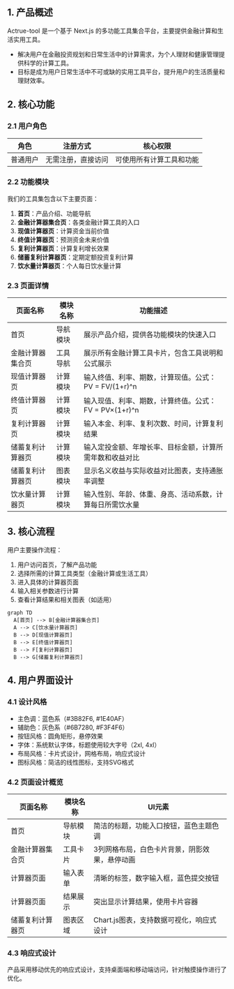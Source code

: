 ## 1. 产品概述

Actrue-tool 是一个基于 Next.js 的多功能工具集合平台，主要提供金融计算和生活实用工具。
- 解决用户在金融投资规划和日常生活中的计算需求，为个人理财和健康管理提供科学的计算工具。
- 目标是成为用户日常生活中不可或缺的实用工具平台，提升用户的生活质量和理财效率。

## 2. 核心功能

### 2.1 用户角色

| 角色 | 注册方式 | 核心权限 |
|------|----------|----------|
| 普通用户 | 无需注册，直接访问 | 可使用所有计算工具和功能 |

### 2.2 功能模块

我们的工具集包含以下主要页面：
1. **首页**：产品介绍、功能导航
2. **金融计算器集合页**：各类金融计算工具的入口
3. **现值计算器页**：计算资金当前价值
4. **终值计算器页**：预测资金未来价值
5. **复利计算器页**：计算复利增长效果
6. **储蓄复利计算器页**：定期定额投资复利计算
7. **饮水量计算器页**：个人每日饮水量计算

### 2.3 页面详情

| 页面名称 | 模块名称 | 功能描述 |
|----------|----------|----------|
| 首页 | 导航模块 | 展示产品介绍，提供各功能模块的快速入口 |
| 金融计算器集合页 | 工具导航 | 展示所有金融计算工具卡片，包含工具说明和公式展示 |
| 现值计算器页 | 计算模块 | 输入终值、利率、期数，计算现值。公式：PV = FV/(1+r)^n |
| 终值计算器页 | 计算模块 | 输入现值、利率、期数，计算终值。公式：FV = PV×(1+r)^n |
| 复利计算器页 | 计算模块 | 输入本金、利率、复利次数、时间，计算复利结果 |
| 储蓄复利计算器页 | 计算模块 | 输入定投金额、年增长率、目标金额，计算所需年数和收益对比 |
| 储蓄复利计算器页 | 图表模块 | 显示名义收益与实际收益对比图表，支持通胀率调整 |
| 饮水量计算器页 | 计算模块 | 输入性别、年龄、体重、身高、活动系数，计算每日所需饮水量 |

## 3. 核心流程

用户主要操作流程：
1. 用户访问首页，了解产品功能
2. 选择所需的计算工具类型（金融计算或生活工具）
3. 进入具体的计算器页面
4. 输入相关参数进行计算
5. 查看计算结果和相关图表（如适用）

```mermaid
graph TD
  A[首页] --> B[金融计算器集合页]
  A --> C[饮水量计算器页]
  B --> D[现值计算器页]
  B --> E[终值计算器页]
  B --> F[复利计算器页]
  B --> G[储蓄复利计算器页]
```

## 4. 用户界面设计

### 4.1 设计风格

- 主色调：蓝色系（#3B82F6, #1E40AF）
- 辅助色：灰色系（#6B7280, #F3F4F6）
- 按钮风格：圆角矩形，悬停效果
- 字体：系统默认字体，标题使用较大字号（2xl, 4xl）
- 布局风格：卡片式设计，网格布局，响应式设计
- 图标风格：简洁的线性图标，支持SVG格式

### 4.2 页面设计概览

| 页面名称 | 模块名称 | UI元素 |
|----------|----------|--------|
| 首页 | 导航模块 | 简洁的标题，功能入口按钮，蓝色主题色调 |
| 金融计算器集合页 | 工具卡片 | 3列网格布局，白色卡片背景，阴影效果，悬停动画 |
| 计算器页面 | 输入表单 | 清晰的标签，数字输入框，蓝色提交按钮 |
| 计算器页面 | 结果展示 | 突出显示计算结果，使用卡片容器 |
| 储蓄复利计算器页 | 图表区域 | Chart.js图表，支持数据可视化，响应式设计 |

### 4.3 响应式设计

产品采用移动优先的响应式设计，支持桌面端和移动端访问，针对触摸操作进行了优化。